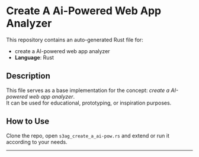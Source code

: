 # Create A Ai-Powered Web App Analyzer

This repository contains an auto-generated Rust file for:

- create a AI-powered web app analyzer
- **Language**: Rust

## Description

This file serves as a base implementation for the concept: *create a AI-powered web app analyzer*.  
It can be used for educational, prototyping, or inspiration purposes.

## How to Use

Clone the repo, open `s3ag_create_a_ai-pow.rs` and extend or run it according to your needs.

---


